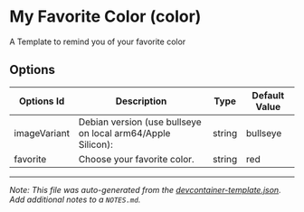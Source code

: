 
# My Favorite Color (color)

A Template to remind you of your favorite color

## Options

| Options Id | Description | Type | Default Value |
|-----|-----|-----|-----|
| imageVariant | Debian version (use bullseye on local arm64/Apple Silicon): | string | bullseye |
| favorite | Choose your favorite color. | string | red |



---

_Note: This file was auto-generated from the [devcontainer-template.json](https://github.com/Hanse00/hugo-devcontainer/blob/main/src/color/devcontainer-template.json).  Add additional notes to a `NOTES.md`._
